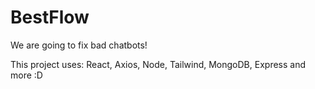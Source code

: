 # BestFlow
We are going to fix bad chatbots!

This project uses:
React, Axios, Node, Tailwind, MongoDB, Express and more :D
